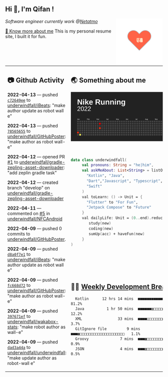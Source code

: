 <h2> Hi 👋, I'm Qifan ! </h2>
<a href="https://github.com/underwindfall/iBeats"><img align="right" width="150px" src="https://raw.githubusercontent.com/underwindfall/iBeats/main/files/heart.svg"/></a>
<p><em>Software engineer currently work @<a href="https://www.netatmo.com">Netatmo</a></em></p>
<p><a href="https://qifanyang.com/resume" target="_blank"> 🔭 Know more about me</a> This is my personal resume site, I built it for fun.</p>
<table><tr><td valign="top" rowspan="2">

 ## 📷 Github Activity
 <!-- githubActivity starts -->
  **2022-04-13** — pushed [`c72649ee`](https://github.com/underwindfall/iBeats/commit/c72649eeea56c47c7e48ef630c1a4af20211db85) to [underwindfall/iBeats](https://api.github.com/repos/underwindfall/iBeats): "make author update as robot wall e"

  **2022-04-13** — pushed [`78565655`](https://github.com/underwindfall/GitHubPoster/commit/78565655d6e900d68b6425a47def7f33c64e1dbf) to [underwindfall/GitHubPoster](https://api.github.com/repos/underwindfall/GitHubPoster): "make author as robot wall-e"

  **2022-04-12** — opened PR [#1](https://api.github.com/repos/underwindfall/gradle-zepling-asset-downloader/pulls/1) to [underwindfall/gradle-zepling-asset-downloader](https://api.github.com/repos/underwindfall/gradle-zepling-asset-downloader): "add zeplin gradle task"

  **2022-04-12** — created branch "develop" on [underwindfall/gradle-zepling-asset-downloader](https://api.github.com/repos/underwindfall/gradle-zepling-asset-downloader)

  **2022-04-11** — commented on [#5](https://github.com/underwindfall/NFCAndroid/issues/5#issuecomment-1095169944) in [underwindfall/NFCAndroid](https://api.github.com/repos/underwindfall/NFCAndroid)

  **2022-04-09** — pushed 0 commits to [underwindfall/GitHubPoster](https://api.github.com/repos/underwindfall/GitHubPoster).

  **2022-04-09** — pushed [`d8a0f7e1`](https://github.com/underwindfall/iBeats/commit/d8a0f7e18a53b2b3200d60a185bc0f11374c9201) to [underwindfall/iBeats](https://api.github.com/repos/underwindfall/iBeats): "make author update as robot wall e"

  **2022-04-09** — pushed [`fc668d72`](https://github.com/underwindfall/GitHubPoster/commit/fc668d72cfcb21ff4e868397c4bbe15434827e77) to [underwindfall/GitHubPoster](https://api.github.com/repos/underwindfall/GitHubPoster): "make author as robot wall-e"

  **2022-04-09** — pushed [`397671ef`](https://github.com/underwindfall/wakabox-stats/commit/397671ef363777ee7f1ae235baaf3cad7a3a2450) to [underwindfall/wakabox-stats](https://api.github.com/repos/underwindfall/wakabox-stats): "make robot author as wall-e"

  **2022-04-09** — pushed [`dad3a44a`](https://github.com/underwindfall/underwindfall/commit/dad3a44af8eaab403ba6fc704a92c90bec64d140) to [underwindfall/underwindfall](https://api.github.com/repos/underwindfall/underwindfall): "make update author as robot-wall e"
 <!-- githubActivity ends -->
 </td><td valign="top">

 ## 🌏 Something about me
 <!-- profile starts -->
 <a href="https://github.com/underwindfall" width="100%">
   <img src="https://github.com/underwindfall/GitHubPoster/blob/main/examples/nike.svg"/>
 </a>
 <br/>
 <br/>
 <br/>

 ```kotlin
 data class underwindfall(
      val pronouns: String = "he|him",
      val askMeAbout: List<String> = listOf(
        "Kotlin", "Java",
        "Dart","Javascript", "Typescript",
        "Swift"
      )
      val toLearn: () -> Unit = {
        "Flutter" to "For Fun",
        "Jetpack Compose" to "Future"
      }
      val dailyLife: Unit = (0..end).reduce { acc, new ->
         study(new)
         coding(new)
         sumUp(acc) + haveFun(new)
      }
 )
 ```
 <!-- profile ends -->
 </td></tr><tr><td valign="top">

 ## 🏊‍♂️ <a href="https://gist.github.com/underwindfall/377ee88ba1fabd1e93516e48ca9c61eb" target="_blank">Weekly Development Breakdown</a>
  <!-- codeTime starts -->
  ```text
    Kotlin      12 hrs 14 mins  ■■■■■■■■■■■■■■■■■■■■■■■□  81.2%
    Java          1 hr 50 mins  ■■■■■■▥□□□□□□□□□□□□□□□□□  12.2%
    XML                33 mins  ■■■■◱□□□□□□□□□□□□□□□□□□□   3.7%
    GitIgnore file         9 mins  ■■■▦□□□□□□□□□□□□□□□□□□□□   1.1%
    Groovy              7 mins  ■■■▦□□□□□□□□□□□□□□□□□□□□   0.9%
    JSON                4 mins  ■■■▥□□□□□□□□□□□□□□□□□□□□   0.5%
  ```
  <!-- codeTime starts -->
  </td></tr></table>
